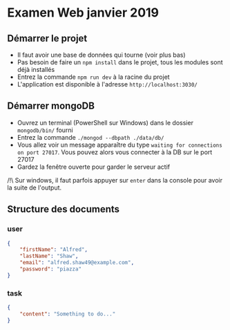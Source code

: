 # Examen Web janvier 2019

## Démarrer le projet

* Il faut avoir une base de données qui tourne (voir plus bas)
* Pas besoin de faire un `npm install` dans le projet, tous les modules sont déjà installés
* Entrez la commande `npm run dev` à la racine du projet
* L'application est disponible à l'adresse `http://localhost:3030/`

## Démarrer mongoDB

* Ouvrez un terminal (PowerShell sur Windows) dans le dossier `mongodb/bin/` fourni
* Entrez la commande `./mongod --dbpath ./data/db/`
* Vous allez voir un message apparaître du type `waiting for connections on port 27017`. Vous pouvez alors vous connecter à la DB sur le port 27017
* Gardez la fenêtre ouverte pour garder le serveur actif

/!\ Sur windows, il faut parfois appuyer sur `enter` dans la console pour avoir la suite de l'output.

## Structure des documents

### user
``` json
{
    "firstName": "Alfred",
    "lastName": "Shaw",
    "email": "alfred.shaw49@example.com",
    "password": "piazza"
}
```

### task
``` json
{
    "content": "Something to do..."
}
```
